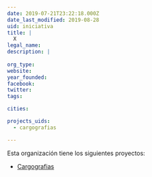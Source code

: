 ```yaml
---
date: 2019-07-21T23:22:18.000Z
date_last_modified: 2019-08-28
uid: iniciativa
title: |
  X
legal_name: 
description: |
  
org_type: 
website: 
year_founded: 
facebook: 
twitter: 
tags:

cities: 

projects_uids:
  - cargografias

---
```


Esta organización tiene los siguientes proyectos:

- [Cargografias](/proyectos/cargografias)
